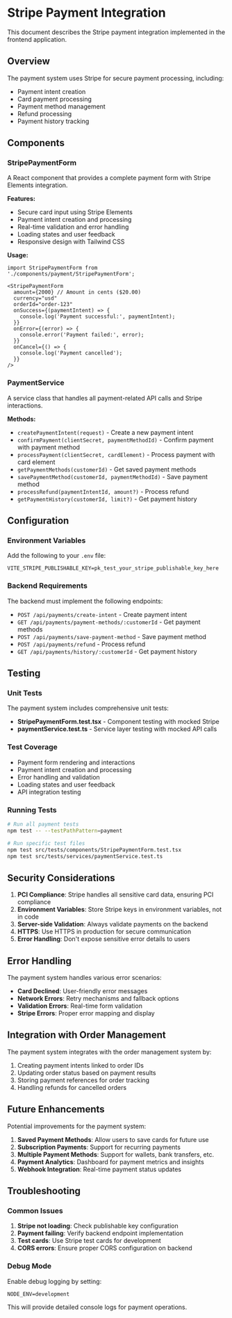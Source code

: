 # Stripe Payment Integration

This document describes the Stripe payment integration implemented in the frontend application.

## Overview

The payment system uses Stripe for secure payment processing, including:
- Payment intent creation
- Card payment processing
- Payment method management
- Refund processing
- Payment history tracking

## Components

### StripePaymentForm
A React component that provides a complete payment form with Stripe Elements integration.

**Features:**
- Secure card input using Stripe Elements
- Payment intent creation and processing
- Real-time validation and error handling
- Loading states and user feedback
- Responsive design with Tailwind CSS

**Usage:**
```tsx
import StripePaymentForm from './components/payment/StripePaymentForm';

<StripePaymentForm
  amount={2000} // Amount in cents ($20.00)
  currency="usd"
  orderId="order-123"
  onSuccess={(paymentIntent) => {
    console.log('Payment successful:', paymentIntent);
  }}
  onError={(error) => {
    console.error('Payment failed:', error);
  }}
  onCancel={() => {
    console.log('Payment cancelled');
  }}
/>
```

### PaymentService
A service class that handles all payment-related API calls and Stripe interactions.

**Methods:**
- `createPaymentIntent(request)` - Create a new payment intent
- `confirmPayment(clientSecret, paymentMethodId)` - Confirm payment with payment method
- `processPayment(clientSecret, cardElement)` - Process payment with card element
- `getPaymentMethods(customerId)` - Get saved payment methods
- `savePaymentMethod(customerId, paymentMethodId)` - Save payment method
- `processRefund(paymentIntentId, amount?)` - Process refund
- `getPaymentHistory(customerId, limit?)` - Get payment history

## Configuration

### Environment Variables
Add the following to your `.env` file:

```env
VITE_STRIPE_PUBLISHABLE_KEY=pk_test_your_stripe_publishable_key_here
```

### Backend Requirements
The backend must implement the following endpoints:

- `POST /api/payments/create-intent` - Create payment intent
- `GET /api/payments/payment-methods/:customerId` - Get payment methods
- `POST /api/payments/save-payment-method` - Save payment method
- `POST /api/payments/refund` - Process refund
- `GET /api/payments/history/:customerId` - Get payment history

## Testing

### Unit Tests
The payment system includes comprehensive unit tests:

- **StripePaymentForm.test.tsx** - Component testing with mocked Stripe
- **paymentService.test.ts** - Service layer testing with mocked API calls

### Test Coverage
- Payment form rendering and interactions
- Payment intent creation and processing
- Error handling and validation
- Loading states and user feedback
- API integration testing

### Running Tests
```bash
# Run all payment tests
npm test -- --testPathPattern=payment

# Run specific test files
npm test src/tests/components/StripePaymentForm.test.tsx
npm test src/tests/services/paymentService.test.ts
```

## Security Considerations

1. **PCI Compliance**: Stripe handles all sensitive card data, ensuring PCI compliance
2. **Environment Variables**: Store Stripe keys in environment variables, not in code
3. **Server-side Validation**: Always validate payments on the backend
4. **HTTPS**: Use HTTPS in production for secure communication
5. **Error Handling**: Don't expose sensitive error details to users

## Error Handling

The payment system handles various error scenarios:

- **Card Declined**: User-friendly error messages
- **Network Errors**: Retry mechanisms and fallback options
- **Validation Errors**: Real-time form validation
- **Stripe Errors**: Proper error mapping and display

## Integration with Order Management

The payment system integrates with the order management system by:

1. Creating payment intents linked to order IDs
2. Updating order status based on payment results
3. Storing payment references for order tracking
4. Handling refunds for cancelled orders

## Future Enhancements

Potential improvements for the payment system:

1. **Saved Payment Methods**: Allow users to save cards for future use
2. **Subscription Payments**: Support for recurring payments
3. **Multiple Payment Methods**: Support for wallets, bank transfers, etc.
4. **Payment Analytics**: Dashboard for payment metrics and insights
5. **Webhook Integration**: Real-time payment status updates

## Troubleshooting

### Common Issues

1. **Stripe not loading**: Check publishable key configuration
2. **Payment failing**: Verify backend endpoint implementation
3. **Test cards**: Use Stripe test cards for development
4. **CORS errors**: Ensure proper CORS configuration on backend

### Debug Mode
Enable debug logging by setting:
```env
NODE_ENV=development
```

This will provide detailed console logs for payment operations.
